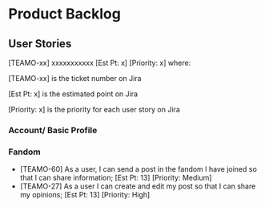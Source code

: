 # Product Backlog


## User Stories

[TEAMO-xx] xxxxxxxxxxx [Est Pt: x] [Priority: x] where:

[TEAMO-xx] is the ticket number on Jira

[Est Pt: x] is the estimated point on Jira

[Priority: x] is the priority for each user story on Jira


### Account/ Basic Profile

### Fandom

* [TEAMO-60] As a user, I can send a post in the fandom I have joined so that I can share information; [Est Pt: 13] [Priority: Medium]
* [TEAMO-27] As a user I can create and edit my post so that I can share my opinions; [Est Pt: 13] [Priority: High]


